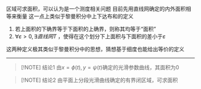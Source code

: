 区域可求面积，可以认为是一个测度相关问题
目前先用直线网确定的内外面积相等来衡量
这一点上类似于黎曼积分中上下达布和的定义

1. 若上面积的下确界等于下面积的上确界，则称其均等于“面积”
2. $\forall \varepsilon>0,\exists 直线网T$ ，使得在这个划分下上面积与下面积的差小于$\varepsilon$

这两种定义极其类似于黎曼积分中的思想，猜想基于细度也能给出等价的定义

---

> [!NOTE] 结论1
> 由$x=\phi(t),y=\psi(t)$确定的光滑参数曲线，其面积为0

> [!NOTE] 结论2
> 由平面上分段光滑曲线确定的有界闭区域，可求面积



